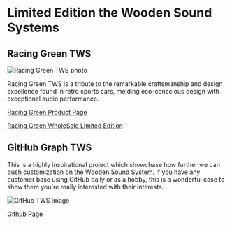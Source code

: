 # Limited Edition the Wooden Sound Systems


## Racing Green TWS

![Racing Green TWS photo](https://uploads-ssl.webflow.com/6202ac1b2e651ed862489cc3/6481caef5635632a9a836443_Racer-06.jpg)

Racing Green TWS is a tribute to the remarkable craftsmanship and design excellence found in retro sports cars, melding eco-conscious design with exceptional audio performance.



[Racing Green Product Page](https://www.bitti-gitti.com/lovely/racing-green-tws)

[Racing Green WholeSale Limited Edition](https://faire.com/product/p_phpj2pqgec)

## GitHub Graph TWS

This is a highly inspirational project which showchase how further we can push customization on the Wooden Sound System. If you have any customer base using GitHub daily or as a hobby, this is a wonderful case to show them you're really interested with their interests. 

![GitHub TWS Image](https://uploads-ssl.webflow.com/6202ac1b2e651ed862489cc3/649532ac3c43f45d2d32ff86_gthb-3.jpg)

[Github Page](/github)

